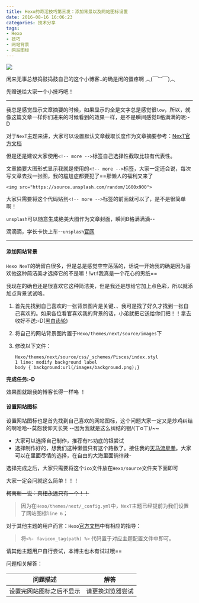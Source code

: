 ```yaml
---
title: Hexo的奇淫技巧第三发：添加背景以及网站图标设置
date: 2016-08-16 16:06:23
categories: 技术分享
tags:
- Hexo
- 技巧
- 网站背景
- 网站图标
---
```


<img src="https://source.unsplash.com/random/1600x900">

<!-- more -->

闲来无事总想捣鼓捣鼓自己的这个小博客..的确是闲的蛋疼啊 ︿(￣︶￣)︿

先赠送给大家一个小技巧吧！

------

我总是感觉显示文章摘要的时候，如果显示的全是文字总是感觉很`low`，所以，就像这篇文章一样你们进来的时候看到的效果一样，是不是瞬间感觉B格满满的呢:-D

对于`NexT`主题来讲，大家可以设置默认文章截取长度作为文章摘要参考：[NexT官方文档](http://theme-next.iissnan.com/faqs.html)

但是还是建议大家使用`<!-- more -->`标签自己选择性截取比较有代表性。

文章摘要大图形式显示我就是使用的`<!-- more -->`标签，大家一定还会说，每次写文章去找一张图，我的尴尬症都要犯了==那懒人的福利又来了

`<img src="https://source.unsplash.com/random/1600x900">`

大家只需要将这个代码贴到`<!-- more -->`标签的前面就可以了，是不是很简单啊！

`unsplash`可以随意生成绝美大图作为文章封面，瞬间B格满满滴--

滴滴滴，学长卡快上车--`unsplash`[官网](https://source.unsplash.com/)

------

#### 添加网站背景

`Hexo NexT`的确留白很多，但是总是感觉空空荡荡的，话说一开始我的确是因为喜欢他这种简洁美才选择它的不是嘛！!`wtf`我真是一个花心的男纸==

我现在的确也还是很喜欢它这种简洁美，但是我还是想给它加上点色彩，所以就添加点背景试试咯。

1. 首先先找到自己喜欢的一张背景图片是关键、、我可是找了好久才找到一张自己喜欢的。如果各位看官喜欢我的背景的话，小弟就把它送给你们把！！拿去收好不送:-D([黑白齿轮](http://i4.buimg.com/567571/85118244e0cdca9b.png))

2. 将自己的网站背景图片置于`Hexo/themes/next/source/images`下

3. 修改以下文件：

   ```
   Hexo/themes/next/source/css/_schemes/Pisces/index.styl
   1 line: modify background label
   body { background:url(/images/background.png);}
   ```

**完成任务:-D**

效果图就跟我的博客长得一样咯 ！

#### 设置网站图标

设置网站图标也是首先找到自己喜欢的网站图标，这个问题大家一定又是炒鸡纠结的啊哈哈--莫怨我仰天长笑 --因为我就是这么纠结的银/(ㄒoㄒ)/~~

- 大家可以选择自己制作，推荐有`PS`功底的银尝试
- 选择制作好的，想我们这种懒蛋只有这个路数了。接住我的[天马流星拳](http://www.easyicon.net/)。大家可以在里面尽情的选择，在自由的大海里面徜徉辣-

选择完成之后，大家只需要将这个`ico`文件放在`Hexo/source`文件夹下面即可

大家一定会问就这么简单！！！

~~柯南新一说：真相永远只有一个！！~~

> 因为在`Hexo/themes/next/_config.yml`中，`NexT`主题已经提前为我们设置了网站图标`line 6`；

对于其他主题的用户而言：`Hexo`[官方文档](https://hexo.io/zh-cn/docs/helpers.html#favicon_tag)中有相应的指导：

> 将`<%- favicon_tag(path) %>` 代码置于对应主题配置文件中即可。

请其他主题用户自行尝试，本博主也木有试过哦==

问题相关解答：

| 问题描述         | 解答       |
| ------------ | -------- |
| 设置完网站图标之后不显示 | 请更换浏览器尝试 |

